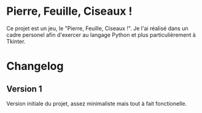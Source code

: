 # Pierre, Feuille, Ciseaux !

Ce projet est un jeu, le "Pierre, Feuille, Ciseaux !". Je l'ai réalisé dans un cadre personel afin d'exercer au langage Python et plus particulièrement à Tkinter.

# Changelog

  ## Version 1

   Version initiale du projet, assez minimaliste mais tout à fait fonctionelle.
